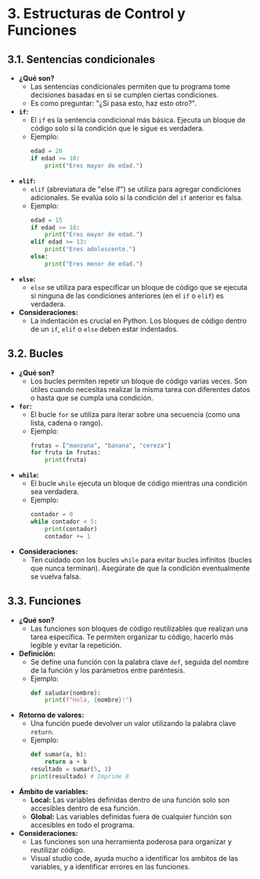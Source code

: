 # 3. Estructuras de Control y Funciones

## 3.1. Sentencias condicionales

* **¿Qué son?**
    * Las sentencias condicionales permiten que tu programa tome decisiones basadas en si se cumplen ciertas condiciones.
    * Es como preguntar: "¿Si pasa esto, haz esto otro?".
* **`if`:**
    * El `if` es la sentencia condicional más básica. Ejecuta un bloque de código solo si la condición que le sigue es verdadera.
    * Ejemplo:
        ```python
        edad = 20
        if edad >= 18:
            print("Eres mayor de edad.")
        ```
* **`elif`:**
    * `elif` (abreviatura de "else if") se utiliza para agregar condiciones adicionales. Se evalúa solo si la condición del `if` anterior es falsa.
    * Ejemplo:
        ```python
        edad = 15
        if edad >= 18:
            print("Eres mayor de edad.")
        elif edad >= 13:
            print("Eres adolescente.")
        else:
            print("Eres menor de edad.")
        ```
* **`else`:**
    * `else` se utiliza para especificar un bloque de código que se ejecuta si ninguna de las condiciones anteriores (en el `if` o `elif`) es verdadera.
* **Consideraciones:**
    * La indentación es crucial en Python. Los bloques de código dentro de un `if`, `elif` o `else` deben estar indentados.

## 3.2. Bucles

* **¿Qué son?**
    * Los bucles permiten repetir un bloque de código varias veces. Son útiles cuando necesitas realizar la misma tarea con diferentes datos o hasta que se cumpla una condición.
* **`for`:**
    * El bucle `for` se utiliza para iterar sobre una secuencia (como una lista, cadena o rango).
    * Ejemplo:
        ```python
        frutas = ["manzana", "banana", "cereza"]
        for fruta in frutas:
            print(fruta)
        ```
* **`while`:**
    * El bucle `while` ejecuta un bloque de código mientras una condición sea verdadera.
    * Ejemplo:
        ```python
        contador = 0
        while contador < 5:
            print(contador)
            contador += 1
        ```
* **Consideraciones:**
    * Ten cuidado con los bucles `while` para evitar bucles infinitos (bucles que nunca terminan). Asegúrate de que la condición eventualmente se vuelva falsa.

## 3.3. Funciones

* **¿Qué son?**
    * Las funciones son bloques de código reutilizables que realizan una tarea específica. Te permiten organizar tu código, hacerlo más legible y evitar la repetición.
* **Definición:**
    * Se define una función con la palabra clave `def`, seguida del nombre de la función y los parámetros entre paréntesis.
    * Ejemplo:
        ```python
        def saludar(nombre):
            print(f"Hola, {nombre}!")
        ```
* **Retorno de valores:**
    * Una función puede devolver un valor utilizando la palabra clave `return`.
    * Ejemplo:
        ```python
        def sumar(a, b):
            return a + b
        resultado = sumar(5, 3)
        print(resultado) # Imprime 8
        ```
* **Ámbito de variables:**
    * **Local:** Las variables definidas dentro de una función solo son accesibles dentro de esa función.
    * **Global:** Las variables definidas fuera de cualquier función son accesibles en todo el programa.
* **Consideraciones:**
    * Las funciones son una herramienta poderosa para organizar y reutilizar código.
    * Visual studio code, ayuda mucho a identificar los ambitos de las variables, y a identificar errores en las funciones.
